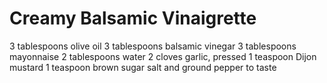 # Creamy Balsamic Vinaigrette

3 tablespoons olive oil
3 tablespoons balsamic vinegar
3 tablespoons mayonnaise
2 tablespoons water
2 cloves garlic, pressed
1 teaspoon Dijon mustard
1 teaspoon brown sugar
salt and ground pepper to taste
